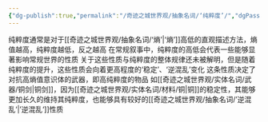 ```yaml
---
{"dg-publish":true,"permalink":"/奇迹之城世界观/抽象名词/‘纯粹度’/","dgPassFrontmatter":true}
---
```


纯粹度通常是对于[[奇迹之城世界观/抽象名词/‘熵’\|‘熵’]]高低的直观描述方法，熵值越高，纯粹度越低，反之越高
在常规叙事中，纯粹度的高低会代表一些能够显著影响常规世界的性质
关于这些性质与纯粹度的整体规律还未被解明，但是随着纯粹度的提升，这些性质会向着更高程度的‘稳定’、‘逆混乱’变化
这条性质决定了对抗高熵值意识体的武器，即高纯粹度的物品
如[[奇迹之城世界观/实体名词/武器/铜剑\|铜剑]]，因为[[奇迹之城世界观/实体名词/材料/铜\|铜]]的稳定性，其能够更加长久的维持其纯粹度，也能够具有较好的[[奇迹之城世界观/抽象名词/’逆混乱‘\|’逆混乱‘]]性质